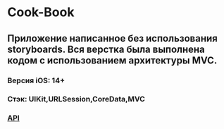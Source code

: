 # Cook-Book
## Приложение написанное без использования storyboards. Вся верстка была выполнена кодом c использованием архитектуры MVC.

### Версия iOS: 14+
### Стэк: UIKit,URLSession,CoreData,MVC
### [API](https://api.spoonacular.com)
